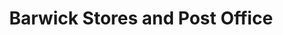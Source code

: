 ---
title: "Barwick Stores and Post Office"
url: /leeds/barwick-stores-and-post-office/
shop: Lebensmittel
---